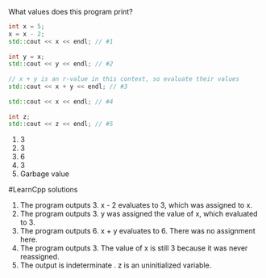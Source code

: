 What values does this program print?
```C++
int x = 5;
x = x - 2;
std::cout << x << endl; // #1
 
int y = x;
std::cout << y << endl; // #2
 
// x + y is an r-value in this context, so evaluate their values
std::cout << x + y << endl; // #3
 
std::cout << x << endl; // #4
 
int z;
std::cout << z << endl; // #5
```

1. 3
2. 3
3. 6
4. 3
5. Garbage value

#LearnCpp solutions
1. The program outputs 3. x - 2 evaluates to 3, which was assigned to x.
2. The program outputs 3. y was assigned the value of x, which evaluated to 3.
3. The program outputs 6. x + y evaluates to 6. There was no assignment here.
4. The program outputs 3. The value of x is still 3 because it was never reassigned.
5. The output is indeterminate . z is an uninitialized variable.
